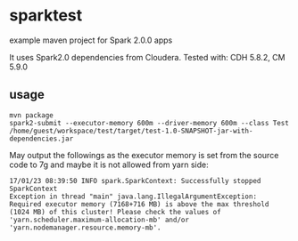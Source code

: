 # sparktest
example maven project for Spark 2.0.0 apps

It uses Spark2.0 dependencies from Cloudera. Tested with: CDH 5.8.2, CM 5.9.0

## usage

```
mvn package
spark2-submit --executor-memory 600m --driver-memory 600m --class Test /home/guest/workspace/test/target/test-1.0-SNAPSHOT-jar-with-dependencies.jar
```
May output the followings as the executor memory is set from the source code to 7g and maybe it is not allowed from yarn side:
```
17/01/23 08:39:50 INFO spark.SparkContext: Successfully stopped SparkContext
Exception in thread "main" java.lang.IllegalArgumentException: Required executor memory (7168+716 MB) is above the max threshold (1024 MB) of this cluster! Please check the values of 'yarn.scheduler.maximum-allocation-mb' and/or 'yarn.nodemanager.resource.memory-mb'.
```
